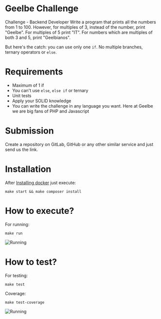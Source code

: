 # Geelbe Challenge

Challenge - Backend Developer
Write a program that prints all the numbers from 1 to 100. However, for
multiples of 3, instead of the number, print "Geelbe". For multiples of 5 print
"IT". For numbers which are multiples of both 3 and 5, print "Geelbianos".

But here's the catch: you can use only one `if`. No multiple branches, ternary
operators or `else`.

# Requirements

- Maximum of 1 if
- You can't use `else`, `else if` or ternary
- Unit tests
- Apply your SOLID knowledge
- You can write the challenge in any language you want. Here at Geelbe we are
  big fans of PHP and Javascript

# Submission

Create a repository on GitLab, GitHub or any other similar service and
just send us the link.


# Installation

After [Installing docker](https://docs.docker.com/install/) just execute:
```shell
make start && make composer install
```
# How to execute?
For running:

```shell
make run
```
![Running](http://g.recordit.co/WhgMmtwR5x.gif)


# How to test?
For testing:

```shell
make test
```

Coverage:

```shell
make test-coverage
```
![Running](http://g.recordit.co/Hez27Zdskb.gif)
